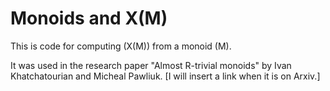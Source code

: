 # Monoids and X(M)

This is code for computing \(X(M)\) from a monoid \(M\).

It was used in the research paper "Almost R-trivial monoids" by Ivan Khatchatourian and Micheal Pawliuk. [I will insert a link when it is on Arxiv.]


